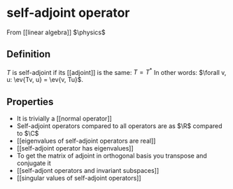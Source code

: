 # self-adjoint operator
From [[linear algebra]]
$\physics$
## Definition
$T$ is self-adjoint if its [[adjoint]] is the same: $T = T^{*}$
In other words: $\forall v, u: \ev{Tv, u} = \ev{v, Tu}$.

## Properties
- It is trivially a [[normal operator]]
- Self-adjoint operators compared to all operators are as $\R$ compared to $\C$
- [[eigenvalues of self-adjoint operators are real]]
- [[self-adjoint operator has eigenvalues]]
- To get the matrix of adjoint in orthogonal basis you transpose and conjugate it
- [[self-adjont operators and invariant subspaces]]
- [[singular values of self-adjoint operators]]